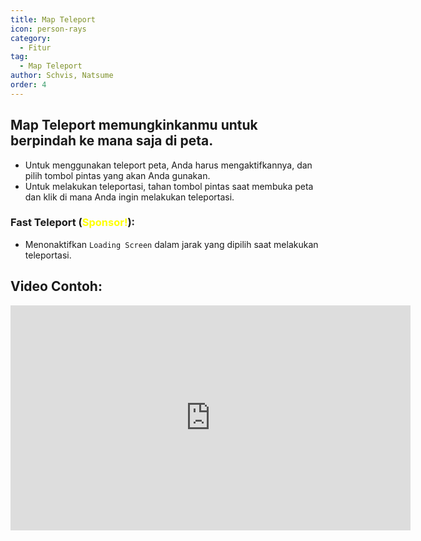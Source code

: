 ```yaml
---
title: Map Teleport
icon: person-rays
category:
  - Fitur
tag:
  - Map Teleport
author: Schvis, Natsume
order: 4
---
```


## Map Teleport memungkinkanmu untuk berpindah ke mana saja di peta.
- Untuk menggunakan teleport peta, Anda harus mengaktifkannya, dan pilih tombol pintas yang akan Anda gunakan.
- Untuk melakukan teleportasi, tahan tombol pintas saat membuka peta dan klik di mana Anda ingin melakukan teleportasi.
### Fast Teleport (<span style='color:yellow;'>Sponsor!</span>):
- Menonaktifkan `Loading Screen` dalam jarak yang dipilih saat melakukan teleportasi.

## Video Contoh:

<iframe width="640" height="360" src="https://www.youtube.com/embed/Xm3mTEbIE9g?list=PL5eI1Tb64p56g27qfYk7VuFTz4FK6YrKa" title="Korepi - Map TP/Fast TP" frameborder="0" allow="accelerometer; autoplay; clipboard-write; encrypted-media; gyroscope; picture-in-picture; web-share" allowfullscreen></iframe>